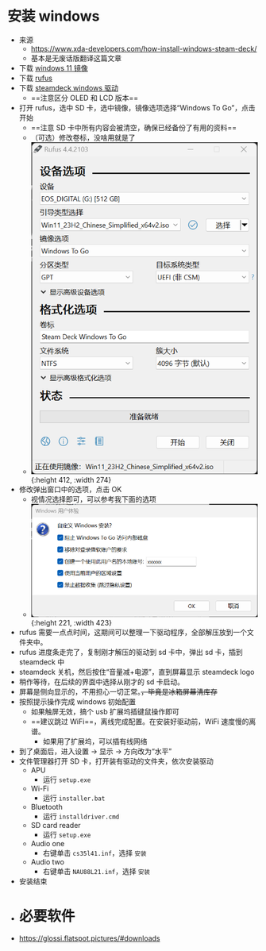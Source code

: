 # 安装 windows
- 来源
	- https://www.xda-developers.com/how-install-windows-steam-deck/
	- 基本是无废话版翻译这篇文章
- 下载 [windows 11 镜像](https://www.microsoft.com/zh-tw/software-download/windows11)
- 下载 [rufus](https://rufus.ie/en/)
- 下载 [steamdeck windows 驱动](https://help.steampowered.com/en/faqs/view/6121-ECCD-D643-BAA8)
	- ==注意区分 OLED 和 LCD 版本==
- 打开 rufus，选中 SD 卡，选中镜像，镜像选项选择“Windows To Go”，点击开始
	- ==注意 SD 卡中所有内容会被清空，确保已经备份了有用的资料==
	- （可选）修改卷标，没啥用就是了
	- ![image.png](../assets/image_1706883396802_0.png){:height 412, :width 274}
- 修改弹出窗口中的选项，点击 OK
	- 视情况选择即可，可以参考我下面的选项
	- ![image.png](../assets/image_1706883569635_0.png){:height 221, :width 423}
- rufus 需要一点点时间，这期间可以整理一下驱动程序，全部解压放到一个文件夹中。
- rufus 进度条走完了，复制刚才解压的驱动到 sd 卡中，弹出 sd 卡，插到 steamdeck 中
- steamdeck 关机，然后按住“音量减+电源”，直到屏幕显示 steamdeck logo
- 稍作等待，在后续的界面中选择从刚才的 sd 卡启动。
- 屏幕是侧向显示的，不用担心一切正常。~~，毕竟是冰箱屏幕清库存~~
- 按照提示操作完成 windows 初始配置
	- 如果触屏无效，搞个 usb 扩展坞插键鼠操作即可
	- ==建议跳过 WiFi==，离线完成配置。在安装好驱动前，WiFi 速度慢的离谱。
		- 如果用了扩展坞，可以插有线网络
- 到了桌面后，进入设置 -> 显示 -> 方向改为“水平”
- 文件管理器打开 SD 卡，打开装有驱动的文件夹，依次安装驱动
	- APU
		- 运行 `setup.exe`
	- Wi-Fi
		- 运行 `installer.bat`
	- Bluetooth
		- 运行 `installdriver.cmd`
	- SD card reader
		- 运行 `setup.exe`
	- Audio one
		- 右键单击 `cs35l41.inf`，选择 `安装`
	- Audio two
		- 右键单击 `NAU88L21.inf`，选择 `安装`
- 安装结束
- # 必要软件
- https://glossi.flatspot.pictures/#downloads